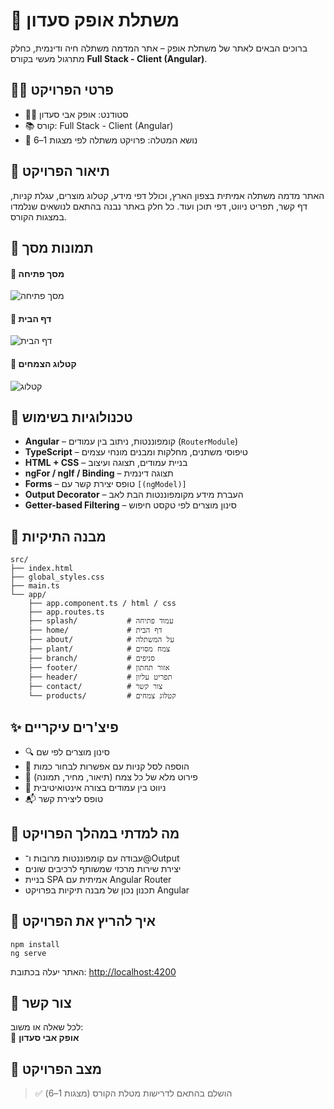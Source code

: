 # 🌿 משתלת אופק סעדון

ברוכים הבאים לאתר של משתלת אופק – אתר המדמה משתלה חיה ודינמית, כחלק מתרגול מעשי בקורס **Full Stack - Client (Angular)**.

## 🧑‍🎓 פרטי הפרויקט

- 👨‍💻 סטודנט: אופק אבי סעדון  
- 📚 קורס: Full Stack - Client (Angular)
- 🏫 נושא המטלה: פרויקט משתלה לפי מצגות 1–6

## 📝 תיאור הפרויקט

האתר מדמה משתלה אמיתית בצפון הארץ, וכולל דפי מידע, קטלוג מוצרים, עגלת קניות, דף קשר, תפריט ניווט, דפי תוכן ועוד. כל חלק באתר נבנה בהתאם לנושאים שנלמדו במצגות הקורס.

## 📸 תמונות מסך

#### 🔹 מסך פתיחה
![מסך פתיחה](./screenshots/splash.png)

#### 🔹 דף הבית
![דף הבית](./screenshots/home.png)

#### 🔹 קטלוג הצמחים
![קטלוג](./screenshots/catalog.png)

## 🧩 טכנולוגיות בשימוש
- **Angular** – קומפוננטות, ניתוב בין עמודים (`RouterModule`)
- **TypeScript** – טיפוסי משתנים, מחלקות ומבנים מונחי עצמים
- **HTML + CSS** – בניית עמודים, תצוגה ועיצוב
- **ngFor / ngIf / Binding** – תצוגה דינמית
- **Forms** – טופס יצירת קשר עם `[(ngModel)]`
- **Output Decorator** – העברת מידע מקומפוננטות הבת לאב
- **Getter-based Filtering** – סינון מוצרים לפי טקסט חיפוש

## 📂 מבנה התיקיות

```
src/
├── index.html
├── global_styles.css
├── main.ts
└── app/
    ├── app.component.ts / html / css
    ├── app.routes.ts
    ├── splash/           # עמוד פתיחה
    ├── home/             # דף הבית
    ├── about/            # על המשתלה
    ├── plant/            # צמח מסוים
    ├── branch/           # סניפים
    ├── footer/           # אזור תחתון
    ├── header/           # תפריט עליון
    ├── contact/          # צור קשר
    └── products/         # קטלוג צמחים
```

## ✨ פיצ'רים עיקריים

- 🔍 סינון מוצרים לפי שם
- 🛒 הוספה לסל קניות עם אפשרות לבחור כמות
- 🧾 פירוט מלא של כל צמח (תיאור, מחיר, תמונה)
- 🧭 ניווט בין עמודים בצורה אינטואיטיבית
- 📬 טופס ליצירת קשר

## 📘 מה למדתי במהלך הפרויקט

- עבודה עם קומפוננטות מרובות ו־@Output
- יצירת שירות מרכזי שמשותף לרכיבים שונים
- בניית SPA אמיתית עם Angular Router
- תכנון נכון של מבנה תיקיות בפרויקט Angular

## 🚀 איך להריץ את הפרויקט

```
npm install
ng serve
```

האתר יעלה בכתובת: [http://localhost:4200](http://localhost:4200)

## 📩 צור קשר

לכל שאלה או משוב:  
📧 **אופק אבי סעדון**

## 📅 מצב הפרויקט

> ✅ הושלם בהתאם לדרישות מטלת הקורס (מצגות 1–6)
